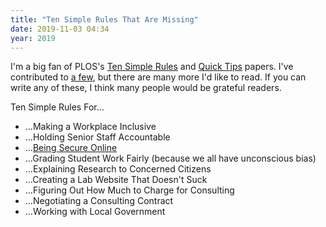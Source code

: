 ```yaml
---
title: "Ten Simple Rules That Are Missing"
date: 2019-11-03 04:34
year: 2019
---
```


I'm a big fan of PLOS's [Ten Simple Rules](https://collections.plos.org/ten-simple-rules)
and [Quick Tips](https://collections.plos.org/search?q=ten+quick+tips) papers.
I've contributed to [a few]({{site.github.url}}/10rules/),
but there are many more I'd like to read.
If you can write any of these,
I think many people would be grateful readers.

Ten Simple Rules For…

-   …Making a Workplace Inclusive
-   …Holding Senior Staff Accountable
-   …[Being Secure Online](https://ssd.eff.org/)
-   …Grading Student Work Fairly (because we all have unconscious bias)
-   …Explaining Research to Concerned Citizens
-   …Creating a Lab Website That Doesn't Suck
-   …Figuring Out How Much to Charge for Consulting
-   …Negotiating a Consulting Contract
-   …Working with Local Government
